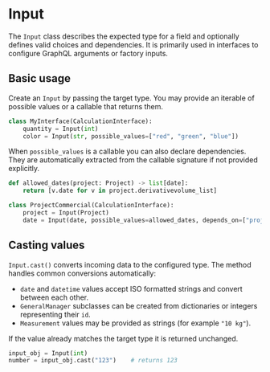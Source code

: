 # Input

The `Input` class describes the expected type for a field and optionally defines valid choices and dependencies. It is primarily used in interfaces to configure GraphQL arguments or factory inputs.

## Basic usage

Create an `Input` by passing the target type. You may provide an iterable of possible values or a callable that returns them.

```python
class MyInterface(CalculationInterface):
    quantity = Input(int)
    color = Input(str, possible_values=["red", "green", "blue"])
```

When `possible_values` is a callable you can also declare dependencies. They are automatically extracted from the callable signature if not provided explicitly.

```python
def allowed_dates(project: Project) -> list[date]:
    return [v.date for v in project.derivativevolume_list]

class ProjectCommercial(CalculationInterface):
    project = Input(Project)
    date = Input(date, possible_values=allowed_dates, depends_on=["project"])
```

## Casting values

`Input.cast()` converts incoming data to the configured type. The method handles common conversions automatically:

- `date` and `datetime` values accept ISO formatted strings and convert between each other.
- `GeneralManager` subclasses can be created from dictionaries or integers representing their `id`.
- `Measurement` values may be provided as strings (for example `"10 kg"`).

If the value already matches the target type it is returned unchanged.

```python
input_obj = Input(int)
number = input_obj.cast("123")    # returns 123
```

